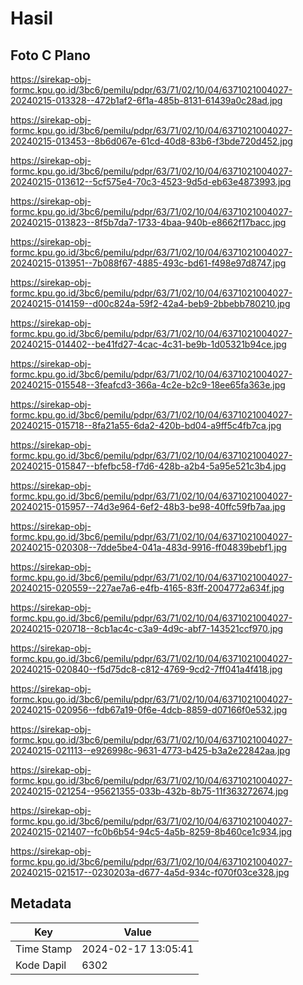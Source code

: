 # Hasil

## Foto C Plano

https://sirekap-obj-formc.kpu.go.id/3bc6/pemilu/pdpr/63/71/02/10/04/6371021004027-20240215-013328--472b1af2-6f1a-485b-8131-61439a0c28ad.jpg

https://sirekap-obj-formc.kpu.go.id/3bc6/pemilu/pdpr/63/71/02/10/04/6371021004027-20240215-013453--8b6d067e-61cd-40d8-83b6-f3bde720d452.jpg

https://sirekap-obj-formc.kpu.go.id/3bc6/pemilu/pdpr/63/71/02/10/04/6371021004027-20240215-013612--5cf575e4-70c3-4523-9d5d-eb63e4873993.jpg

https://sirekap-obj-formc.kpu.go.id/3bc6/pemilu/pdpr/63/71/02/10/04/6371021004027-20240215-013823--8f5b7da7-1733-4baa-940b-e8662f17bacc.jpg

https://sirekap-obj-formc.kpu.go.id/3bc6/pemilu/pdpr/63/71/02/10/04/6371021004027-20240215-013951--7b088f67-4885-493c-bd61-f498e97d8747.jpg

https://sirekap-obj-formc.kpu.go.id/3bc6/pemilu/pdpr/63/71/02/10/04/6371021004027-20240215-014159--d00c824a-59f2-42a4-beb9-2bbebb780210.jpg

https://sirekap-obj-formc.kpu.go.id/3bc6/pemilu/pdpr/63/71/02/10/04/6371021004027-20240215-014402--be41fd27-4cac-4c31-be9b-1d05321b94ce.jpg

https://sirekap-obj-formc.kpu.go.id/3bc6/pemilu/pdpr/63/71/02/10/04/6371021004027-20240215-015548--3feafcd3-366a-4c2e-b2c9-18ee65fa363e.jpg

https://sirekap-obj-formc.kpu.go.id/3bc6/pemilu/pdpr/63/71/02/10/04/6371021004027-20240215-015718--8fa21a55-6da2-420b-bd04-a9ff5c4fb7ca.jpg

https://sirekap-obj-formc.kpu.go.id/3bc6/pemilu/pdpr/63/71/02/10/04/6371021004027-20240215-015847--bfefbc58-f7d6-428b-a2b4-5a95e521c3b4.jpg

https://sirekap-obj-formc.kpu.go.id/3bc6/pemilu/pdpr/63/71/02/10/04/6371021004027-20240215-015957--74d3e964-6ef2-48b3-be98-40ffc59fb7aa.jpg

https://sirekap-obj-formc.kpu.go.id/3bc6/pemilu/pdpr/63/71/02/10/04/6371021004027-20240215-020308--7dde5be4-041a-483d-9916-ff04839bebf1.jpg

https://sirekap-obj-formc.kpu.go.id/3bc6/pemilu/pdpr/63/71/02/10/04/6371021004027-20240215-020559--227ae7a6-e4fb-4165-83ff-2004772a634f.jpg

https://sirekap-obj-formc.kpu.go.id/3bc6/pemilu/pdpr/63/71/02/10/04/6371021004027-20240215-020718--8cb1ac4c-c3a9-4d9c-abf7-143521ccf970.jpg

https://sirekap-obj-formc.kpu.go.id/3bc6/pemilu/pdpr/63/71/02/10/04/6371021004027-20240215-020840--f5d75dc8-c812-4769-9cd2-7ff041a4f418.jpg

https://sirekap-obj-formc.kpu.go.id/3bc6/pemilu/pdpr/63/71/02/10/04/6371021004027-20240215-020956--fdb67a19-0f6e-4dcb-8859-d07166f0e532.jpg

https://sirekap-obj-formc.kpu.go.id/3bc6/pemilu/pdpr/63/71/02/10/04/6371021004027-20240215-021113--e926998c-9631-4773-b425-b3a2e22842aa.jpg

https://sirekap-obj-formc.kpu.go.id/3bc6/pemilu/pdpr/63/71/02/10/04/6371021004027-20240215-021254--95621355-033b-432b-8b75-11f363272674.jpg

https://sirekap-obj-formc.kpu.go.id/3bc6/pemilu/pdpr/63/71/02/10/04/6371021004027-20240215-021407--fc0b6b54-94c5-4a5b-8259-8b460ce1c934.jpg

https://sirekap-obj-formc.kpu.go.id/3bc6/pemilu/pdpr/63/71/02/10/04/6371021004027-20240215-021517--0230203a-d677-4a5d-934c-f070f03ce328.jpg


## Metadata

| Key        | Value               |
| ---------- | ------------------- |
| Time Stamp | 2024-02-17 13:05:41 |
| Kode Dapil | 6302                |




